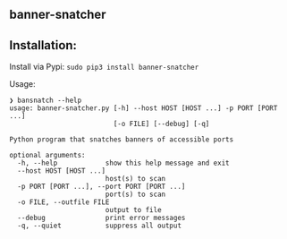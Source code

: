 ## banner-snatcher

## Installation:

Install via Pypi:
`sudo pip3 install banner-snatcher`

Usage:

```
❯ bansnatch --help
usage: banner-snatcher.py [-h] --host HOST [HOST ...] -p PORT [PORT ...]
                          [-o FILE] [--debug] [-q]

Python program that snatches banners of accessible ports

optional arguments:
  -h, --help            show this help message and exit
  --host HOST [HOST ...]
                        host(s) to scan
  -p PORT [PORT ...], --port PORT [PORT ...]
                        port(s) to scan
  -o FILE, --outfile FILE
                        output to file
  --debug               print error messages
  -q, --quiet           suppress all output
```
